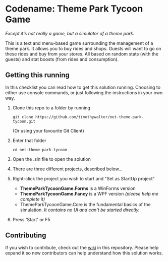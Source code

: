 # Codename: Theme Park Tycoon Game

*Except it's not really a game, but a simulator of a theme park.*



This is a text and menu-based game surrounding the management of a theme park. It allows you to buy rides and shops. Guests will want to go on these rides and buy from your stores. All based on random stats (with the guests) and stat boosts (from rides and consumption).



## Getting this running

In this checklist you can read how to get this solution running. Choosing to either use console commands, or just following the instructions in your own way.



1. Clone this repo to a folder by running

   `git clone https://github.com/timothywalter/net-theme-park-tycoon.git`

   (Or using your favourite Git Client)

2. Enter that folder

   `cd net-theme-park-tycoon`

3. Open the .sln file to open the solution

4. There are three different projects, described below...

5. Right-click the project you wish to start and "Set as StartUp project"

   * **ThemeParkTycoonGame.Forms** is a WinForms version
   * **ThemeParkTycoonGame.Fancy** is a WPF version *(please help me complete it)*
   * ThemeParkTycoonGame.Core is the fundamental basics of the simulation. *It contains no UI and can't be started directly.*

6. Press 'Start' or F5



## Contributing

If you wish to contribute, check out the [wiki](https://github.com/timothywalter/net-theme-park-tycoon/wiki) in this repository. Please help expand it so new contributors can help understand how this solution works.


